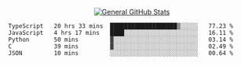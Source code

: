 <p align="center">
  <a href="https://github.com/AndyDevv">
    <img src="https://github-readme-stats.vercel.app/api?username=AndyDevv&custom_title=General%20GitHub%20Stats&theme=aura_dark" alt="General GitHub Stats">
  </a>
</p>

<!--START_SECTION:waka-->
```text
TypeScript   20 hrs 33 mins  ███████████████████▒░░░░░   77.23 % 
JavaScript   4 hrs 17 mins   ████░░░░░░░░░░░░░░░░░░░░░   16.11 % 
Python       50 mins         ▓░░░░░░░░░░░░░░░░░░░░░░░░   03.14 % 
C            39 mins         ▓░░░░░░░░░░░░░░░░░░░░░░░░   02.49 % 
JSON         10 mins         ░░░░░░░░░░░░░░░░░░░░░░░░░   00.64 % 
```
<!--END_SECTION:waka-->

